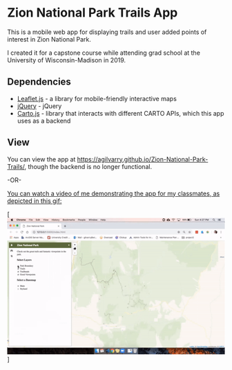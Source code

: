 # Zion National Park Trails App

This is a mobile web app for displaying trails and user added points of interest in Zion National Park.

I created it for a capstone course while attending grad school at the University of Wisconsin-Madison in 2019.



## Dependencies

* [Leaflet.js](https://leafletjs.com/) - a library for mobile-friendly interactive maps
* [jQuery](https://jquery.com/) - jQuery
* [Carto.js](https://carto.com/developers/carto-js/v3/) - library that interacts with different CARTO APIs, which this app uses as a backend


## View

You can view the app at https://agilvarry.github.io/Zion-National-Park-Trails/, though the backend is no longer functional.

-OR-

[You can watch a video of me demonstrating the app for my classmates, as depicted in this gif:](https://www.youtube.com/watch?v=pbKZuRzm1hE)

[![SC2 Video](img/Geog777_Project_2_Demonstration.gif)]
